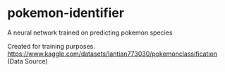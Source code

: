 # pokemon-identifier
A neural network trained on predicting pokemon species 

Created for training purposes.
https://www.kaggle.com/datasets/lantian773030/pokemonclassification (Data Source)
